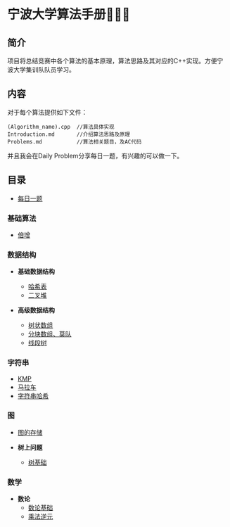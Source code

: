 宁波大学算法手册💭💡🎈
==========================
## 简介
项目将总结竞赛中各个算法的基本原理，算法思路及其对应的C++实现。方便宁波大学集训队队员学习。

## 内容

对于每个算法提供如下文件：
```
(Algorithm_name).cpp  //算法具体实现
Introduction.md       //介绍算法思路及原理
Problems.md           //算法相关题目，及AC代码
```

并且我会在Daily Problem分享每日一题，有兴趣的可以做一下。

## 目录

- [每日一题](./Daily%20Problem/)

### 基础算法
- [倍增](./Basic%20Algorithm/Binary%20Lifting/)

### 数据结构

- **基础数据结构**
  - [哈希表](./Data%20Structure/Hash%20Table/)
  - [二叉堆](./Data%20Structure/Heap/)


- **高级数据结构**

  - [树状数组](./Data%20Structure/BIT/)
  - [分块数组、莫队](./Data%20Structure/Block%20Algorithm/)
  - [线段树](./Data%20Structure/Segment%20Tree/)



### 字符串

- [KMP](./String/KMP/)
- [马拉车](./String/Manacher/)
- [字符串哈希](./String/String%20Hash/)


### 图

- [图的存储](./Gragh/Storage%20of%20graphs/)

- **树上问题**
  
  - [树基础](./Gragh/Tree/Basis%20of%20Tree/)

### 数学

- **数论**
  - [数论基础](./Math/Foundation.md)
  - [乘法逆元](./Math/Multiplicative%20Inverse/)

